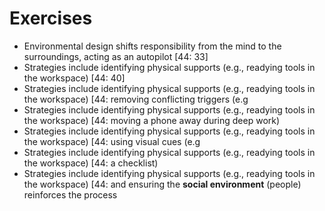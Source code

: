 # Exercises

- Environmental design shifts responsibility from the mind to the surroundings, acting as an autopilot [44: 33]
- Strategies include identifying physical supports (e.g., readying tools in the workspace) [44: 40]
- Strategies include identifying physical supports (e.g., readying tools in the workspace) [44: removing conflicting triggers (e.g
- Strategies include identifying physical supports (e.g., readying tools in the workspace) [44: moving a phone away during deep work)
- Strategies include identifying physical supports (e.g., readying tools in the workspace) [44: using visual cues (e.g
- Strategies include identifying physical supports (e.g., readying tools in the workspace) [44: a checklist)
- Strategies include identifying physical supports (e.g., readying tools in the workspace) [44: and ensuring the **social environment** (people) reinforces the process
